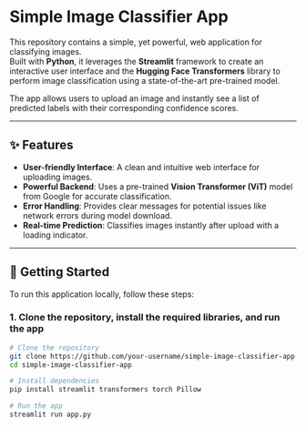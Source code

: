 # Simple Image Classifier App

This repository contains a simple, yet powerful, web application for classifying images.  
Built with **Python**, it leverages the **Streamlit** framework to create an interactive user interface and the **Hugging Face Transformers** library to perform image classification using a state-of-the-art pre-trained model.

The app allows users to upload an image and instantly see a list of predicted labels with their corresponding confidence scores.

---

## ✨ Features

- **User-friendly Interface**: A clean and intuitive web interface for uploading images.  
- **Powerful Backend**: Uses a pre-trained **Vision Transformer (ViT)** model from Google for accurate classification.  
- **Error Handling**: Provides clear messages for potential issues like network errors during model download.  
- **Real-time Prediction**: Classifies images instantly after upload with a loading indicator.  

---

## 🚀 Getting Started

To run this application locally, follow these steps:

### 1. Clone the repository, install the required libraries, and run the app
```bash
# Clone the repository
git clone https://github.com/your-username/simple-image-classifier-app.git
cd simple-image-classifier-app

# Install dependencies
pip install streamlit transformers torch Pillow

# Run the app
streamlit run app.py
